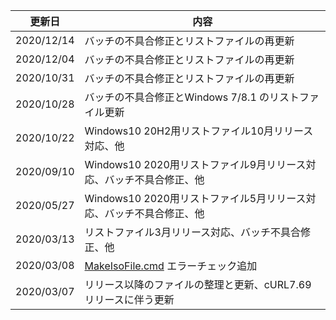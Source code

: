 |   更新日   | 内容                                                            |  
|:----------:| --------------------------------------------------------------- |  
| 2020/12/14 | バッチの不具合修正とリストファイルの再更新                      |
| 2020/12/04 | バッチの不具合修正とリストファイルの再更新                      |
| 2020/10/31 | バッチの不具合修正とリストファイルの再更新                      |
| 2020/10/28 | バッチの不具合修正とWindows 7/8.1 のリストファイル更新          |
| 2020/10/22 | Windows10 20H2用リストファイル10月リリース対応、他              |  
| 2020/09/10 | Windows10 2020用リストファイル9月リリース対応、バッチ不具合修正、他    |  
| 2020/05/27 | Windows10 2020用リストファイル5月リリース対応、バッチ不具合修正、他    |  
| 2020/03/13 | リストファイル3月リリース対応、バッチ不具合修正、他             |  
| 2020/03/08 | [MakeIsoFile.cmd](https://github.com/office-itou/Windows/blob/master/Make_ISO_files/source/MakeIsoFile.cmd) エラーチェック追加                              |  
| 2020/03/07 | リリース以降のファイルの整理と更新、cURL7.69リリースに伴う更新  |  
